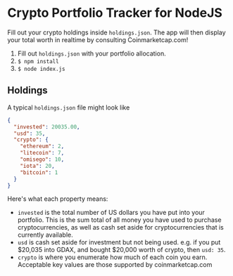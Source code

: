 # Crypto Portfolio Tracker for NodeJS
Fill out your crypto holdings inside `holdings.json`.  The app will then display your total worth in realtime by consulting Coinmarketcap.com!

1.  Fill out `holdings.json` with your portfolio allocation.
1.  `$ npm install`
1.  `$ node index.js`

## Holdings
A typical `holdings.json` file might look like

```json
{
  "invested": 20035.00,
  "usd": 35,
  "crypto": {
    "ethereum": 2,
    "litecoin": 7,
    "omisego": 10,
    "iota": 20,
    "bitcoin": 1
  }
}
```

Here's what each property means:

*  `invested` is the total number of US dollars you have put into your portfolio.  This is the sum total of all money you have used to purchase cryptocurrencies, as well as cash set aside for cryptocurrencies that is currently available.
*  `usd` is cash set aside for investment but not being used.  e.g. if you put $20,035 into GDAX, and bought $20,000 worth of crypto, then `usd: 35`.
*  `crypto` is where you enumerate how much of each coin you earn.  Acceptable key values are those supported by coinmarketcap.com
